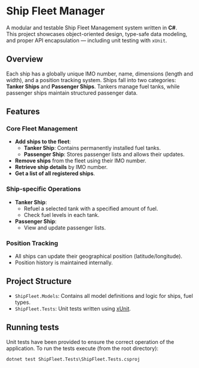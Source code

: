 # Ship Fleet Manager

A modular and testable Ship Fleet Management system written in **C#**.  
This project showcases object-oriented design, type-safe data modeling, and proper API encapsulation — including unit testing with `xUnit`.

## Overview

Each ship has a globally unique IMO number, name, dimensions (length and width), and a position tracking system. Ships fall into two categories: **Tanker Ships** and **Passenger Ships**. Tankers manage fuel tanks, while passenger ships maintain structured passenger data.

## Features

### Core Fleet Management
- **Add ships to the fleet**:
  - **Tanker Ship**: Contains permanently installed fuel tanks.
  - **Passenger Ship**: Stores passenger lists and allows their updates.
- **Remove ships** from the fleet using their IMO number.
- **Retrieve ship details** by IMO number.
- **Get a list of all registered ships**.

### Ship-specific Operations
- **Tanker Ship**:
  - Refuel a selected tank with a specified amount of fuel.
  - Check fuel levels in each tank.
- **Passenger Ship**:
  - View and update passenger lists.

### Position Tracking
- All ships can update their geographical position (latitude/longitude).
- Position history is maintained internally.

## Project Structure
- `ShipFleet.Models`: Contains all model definitions and logic for ships, fuel types.
- `ShipFleet.Tests`: Unit tests written using [xUnit](https://xunit.net/).

## Running tests

Unit tests have been provided to ensure the correct operation of the application. To run the tests execute (from the root directory):

```
dotnet test ShipFleet.Tests\ShipFleet.Tests.csproj
```